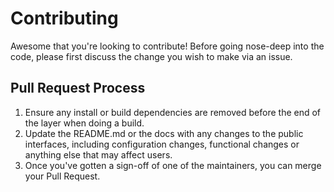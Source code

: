 # Contributing

Awesome that you're looking to contribute!
Before going nose-deep into the code, please first discuss the change you wish to make via an issue.

## Pull Request Process

1. Ensure any install or build dependencies are removed before the end of the layer when doing a build.
2. Update the README.md or the docs with any changes to the public interfaces, including configuration changes, functional changes or anything else that may affect users.
3. Once you've gotten a sign-off of one of the maintainers, you can merge your Pull Request.